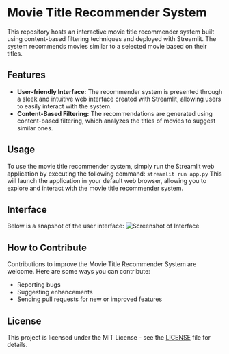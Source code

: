 # Movie Title Recommender System

This repository hosts an interactive movie title recommender system built using content-based filtering techniques and deployed with Streamlit. The system recommends movies similar to a selected movie based on their titles.

## Features

- **User-friendly Interface:** The recommender system is presented through a sleek and intuitive web interface created with Streamlit, allowing users to easily interact with the system.
- **Content-Based Filtering:** The recommendations are generated using content-based filtering, which analyzes the titles of movies to suggest similar ones.

## Usage

To use the movie title recommender system, simply run the Streamlit web application by executing the following command:
`streamlit run app.py`
This will launch the application in your default web browser, allowing you to explore and interact with the movie title recommender system.

## Interface

Below is a snapshot of the user interface:
![Screenshot of Interface](https://github.com/RameenFatimaAli/Movie-Title-Recommender-System/assets/120332120/bea1910d-8dd6-457b-b7be-ee38ab6c57b7)

## How to Contribute

Contributions to improve the Movie Title Recommender System are welcome. Here are some ways you can contribute:
- Reporting bugs
- Suggesting enhancements
- Sending pull requests for new or improved features


## License

This project is licensed under the MIT License - see the [LICENSE](https://github.com/RameenFatimaAli/Movie-Title-Recommender-System/blob/main/LICENSE) file for details.
